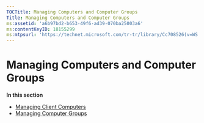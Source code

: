```yaml
---
TOCTitle: Managing Computers and Computer Groups
Title: Managing Computers and Computer Groups
ms:assetid: 'a6b97bd2-b653-49f6-ad39-070ba25003a6'
ms:contentKeyID: 18155299
ms:mtpsurl: 'https://technet.microsoft.com/tr-tr/library/Cc708526(v=WS.10)'
---
```


Managing Computers and Computer Groups
======================================

**In this section**

-   [Managing Client Computers](https://technet.microsoft.com/d643f37e-9958-401d-9b56-1bb332c690f3)
-   [Managing Computer Groups](https://technet.microsoft.com/14fbb1ef-b9b8-4c9e-a42a-a7237948251a)
